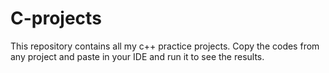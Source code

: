 # C-projects
This repository contains all my c++ practice projects. 
Copy the codes from any project and paste in your IDE and run it to see the results.
